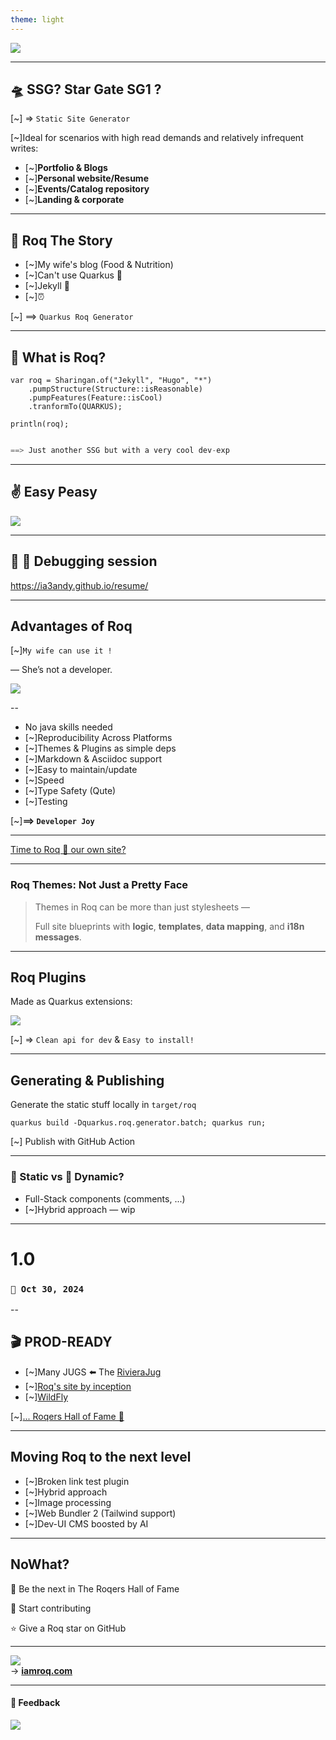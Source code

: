 ```yaml
---
theme: light
---
```


![](deck-assets/iamroq-transparent.svg)<!-- .element height="500px"  -->  

---
##  🛸 SSG? Star Gate SG1 ?

[~] => `Static Site Generator`

[~]Ideal for scenarios with high read demands and relatively infrequent writes:
- [~]**Portfolio & Blogs**
- [~]**Personal website/Resume**
- [~]**Events/Catalog repository**
- [~]**Landing & corporate**

---
## 📗 Roq The Story

 - [~]My wife's blog (Food & Nutrition)
 - [~]Can't use Quarkus 🥺
 - [~]Jekyll 🥴
 - [~]⏰

[~] ==> `Quarkus Roq Generator`

---
## 🥷 What is Roq?

```java[1|2|3|4|5-6]
var roq = Sharingan.of("Jekyll", "Hugo", "*")
	.pumpStructure(Structure::isReasonable)
	.pumpFeatures(Feature::isCool)
	.tranformTo(QUARKUS);
	
println(roq);


```

<div class="fragment">

```java
==> Just another SSG but with a very cool dev-exp
```

</div>


---
## ✌️ Easy Peasy 

![](deck-assets/roq-how-it-works.png)


---

## 🦟 🤺 Debugging session

https://ia3andy.github.io/resume/

---
## Advantages of Roq

[~]`My wife can use it !`

<div class="fragment">
— She’s not a developer.


![](deck-assets/smart.gif)
</div>

--

- No java skills needed
- [~]Reproducibility Across Platforms
- [~]Themes & Plugins as simple deps
- [~]Markdown & Asciidoc support
- [~]Easy to maintain/update
- [~]Speed
- [~]Type Safety (Qute)
- [~]Testing
 
[~]**==> `Developer Joy`**


---


[Time to Roq 🗿 our own site?](https://code.quarkus.io/?g=so.spicy&a=foodporn-hub&e=io.quarkiverse.roq%3Aquarkus-roq)


---
###  Roq Themes: Not Just a Pretty Face

> Themes in Roq can be more than just stylesheets —
> 
> Full site blueprints with **logic**, **templates**, **data mapping**, and **i18n messages**.


---
## Roq Plugins

Made as Quarkus extensions:

 ![](deck-assets/roq-plugins.png)<!-- .element height="300px"  -->  

[~] => `Clean api for dev` & `Easy to install!`


---

## Generating & Publishing

Generate the static stuff locally in `target/roq`
```shell
quarkus build -Dquarkus.roq.generator.batch; quarkus run;
```

[~] Publish with GitHub Action

---
### 🍔 Static vs  🏃 Dynamic?

- Full-Stack components (comments, ...)
-  [~]Hybrid approach — wip
  

---

#  1.0  

### `🎸 Oct 30, 2024`

--
## 🎬  PROD-READY 




- [~]Many JUGS ⬅️ The [RivieraJug](https://rivierajug.org/)
- [~][Roq's site by inception](https://iamroq.com)
- [~][WildFly](https://www.wildfly.org/)


 [~][... Roqers Hall of Fame 🤘](https://iamroq.com/roqers/)



---
## Moving Roq to the next level

- [~]Broken link test plugin
- [~]Hybrid approach
- [~]Image processing
- [~]Web Bundler 2 (Tailwind support)
- [~]Dev-UI CMS boosted by AI

---
## NoWhat?

🎸 Be the next in The Roqers Hall of Fame

🚀 Start contributing 

⭐️ Give a Roq star on GitHub

---



![](deck-assets/crafted-by-roq-transparent.svg)<!-- .element width="500px"  -->  
→ **[iamroq.com](iamroq.com)**


---

#### 🧐 Feedback 
![](deck-assets/riviera-dev-2025-openfeedback.png)<!-- .element width="500px"  -->  
